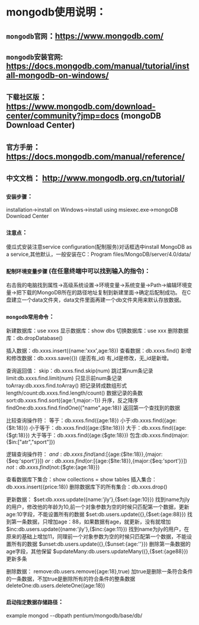 # mongodb使用说明：

## `mongodb官网`：https://www.mongodb.com/
## `mongodb安装官网`: https://docs.mongodb.com/manual/tutorial/install-mongodb-on-windows/
## `下载社区版`：https://www.mongodb.com/download-center/community?jmp=docs (mongoDB Download Center)
## `官方手册`：https://docs.mongodb.com/manual/reference/
## `中文文档`： http://www.mongodb.org.cn/tutorial/

### `安装步骤`：
installation->install on Windows->install using msiexec.exe->mongoDB Download Center

### `注意点`：
傻瓜式安装注意service configuration(配制服务)对话框选中install MongoDB as a service,其他默认，一般安装在C：Program files/MongoDB/server/4.0/data/

### `配制环境变量步骤` (在任意终端中可以找到输入的指令)：
右击我的电脑找到属性->高级系统设置->环境变量->系统变量->Path->编辑环境变量->把下载的MongoDB所在的路径地址复制到新建里面->确定后配制成功。
在C盘建立一个data文件夹，data文件里面再建一个db文件夹用来默认存放数据。

### `mongodb常用命令`：
新建数据库：use xxxs
显示数据库：show dbs
切换数据库：use xxx
删除数据库：db.dropDatabase()

插入数据：db.xxxs.insert({name:'xxx',age:18})
查看数据：db.xxxs.find()
新增和修改数据：db.xxxs.save({}) (是否有_id) 有_id是修改，无_id是新增。

查询返回值：
skip：db.xxxs.find.skip(num) 跳过第num条记录
limit:db.xxxs.find.limit(num) 只显示前num条记录
toArray:db.xxxs.find.toArray() 把记录转成数组形式
length/count:db.xxxs.find.length/count() 数据记录的条数
sort:db.xxxs.find.sort({age:1,major:-1}) 升序，反之降序
findOne:db.xxxs.find.findOne({"name",age:18}) 返回第一个查找到的数据

比较查询操作符：
等于：db.xxxs.find({age:18})
小于:db.xxxs.find({age:{$lt:18}})
小于等于：db.xxxs.find({age:{$lte:18}})
大于：db.xxxs.find({age:{$gt:18}})
大于等于：db.xxxs.find({age:{$gte:18}})
包含:db.xxxs.find(major:{$in:["atr","sport"]})

逻辑查询操作符：
$and:db.xxxs.find($and:[{age:{$lte:18}},{major:{$eq:'sport'}}])
$or:db.xxxs.find($or:[{age:{$lte:18}},{major:{$eq:'sport'}}])
$not:db.xxxs.find($not:{$gte:{age:18}})

查看数据库下集合：show collections = show tables
插入集合：db.xxxs.insert({price:18})
删除数据库下的所有集合：db.xxxs.drop()

更新数据：
$set:db.xxxs.update({name:'jly'},{$set:{age:10}}) 找到name为jly的用户，修改他的年龄为10,前一个对象参数为空的时候只匹配第一个数据，更新age:10字段，不能设置所有的数据
$set:db.users.update({},{$set:{age:88}}) 找到第一条数据，只增加age：88，如果数据有age，就更新，没有就增加
$inc:db.users.update({name:'jly'},{$inc:{age:11}}) 找到name为jly的用户，在原来的基础上增加11，同理前一个对象参数为空的时候只匹配第一个数据，不能设置所有的数据
$unset:db.users.update({},{$unset:{age:''}}) 删除第一条数据的age字段，其他保留
$updateMany:db.users.updateMany({},{$set:{age88}}) 更新多条

删除数据：
remove:db.users.remove({age:18},true) 加true是删除一条符合条件的一条数据，不加true是删除所有的符合条件的整条数据
deleteOne:db.users.deleteOne({age:18})

### `启动指定数据存储路径`：
example mongod --dbpath pentium/mongodb/base/db/